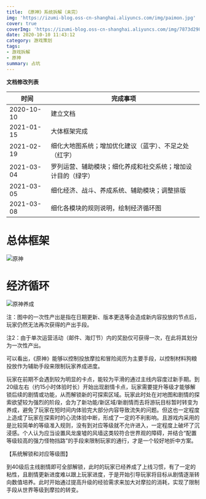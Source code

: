 ```yaml
---
title: 《原神》系统拆解（未完）
img: 'https://izumi-blog.oss-cn-shanghai.aliyuncs.com/img/paimon.jpg'
cover: true
coverImg: 'https://izumi-blog.oss-cn-shanghai.aliyuncs.com/img/7873d29833c490a00214010afcc7fed5.png'
date: 2020-10-10 11:43:12
category: 游戏策划
tags: 
- 游戏拆解
- 原神
summary: 占坑
---
```


<!--more--> 

**文档修改列表**

| 时间       | 完成事项                                                     |
| ---------- | ------------------------------------------------------------ |
| 2020-10-10 | 建立文档                                                     |
| 2021-01-15 | 大体框架完成                                                 |
| 2021-02-19 | 细化大地图系统；增加优化建议（蓝字）、不足之处（红字）       |
| 2021-03-04 | 罗列运营、辅助模块；细化养成和社交系统；增加设计目的（绿字） |
| 2021-03-05 | 细化经济、战斗、养成系统、辅助模块；调整排版                 |
| 2021-03-08 | 细化各模块的规则说明，绘制经济循环图                         |

# 总体框架

![原神](https://izumi-blog.oss-cn-shanghai.aliyuncs.com/img/原神.png)



# 经济循环

![原神养成](https://izumi-blog.oss-cn-shanghai.aliyuncs.com/img/原神养成.png)

注：图中的一次性产出是指在日期更新、版本更迭等会造成新内容投放的节点后，玩家仍然无法再次获得的产出手段。

注2：由于单次运营活动（邮件、海灯节）内的奖励仅可获得一次，在此将其划分为一次性产出。



可以看出，《原神》能够以控制投放摩拉和冒险阅历为主要手段，以控制材料狗粮投放作为辅助手段来限制玩家养成进度。

玩家在前期不会遇到较为明显的卡点，能较为平滑的通过主线内容度过新手期。到20级左右（约15小时体验时长）开始出现剧情卡点，玩家需要提升等级才能够解锁后续的剧情或功能，从而解锁新的可探索区域。玩家此时处在对地图和剧情的探索欲望较为强烈的阶段，会为了新功能/新区域/新剧情而去将游玩目标暂时转变为养成，避免了玩家在短时间内体验完大部分内容导致流失的问题。但这也一定程度上造成了玩家在探索时的心流体验中断，形成了一定的不利影响。且游戏内采用的是比较简单的等级准入规则，没有到对应等级就不允许进入，一定程度上破坏了沉浸感。个人认为应当设置风龙废墟的风墙这类较符合世界观的障碍，并结合“配置等级较高的强力怪物挡路”的手段来限制玩家的通行，才是一个较好地折中方案。

【系统解锁和对应等级图】

到40级后主线剧情即可全部解锁，此时的玩家已经养成了上线习惯，有了一定的粘性，且剧情更新进度难以跟上玩家进度，于是开始引导玩家将目标从剧情逐渐转向数值培养。此时开始通过提高升级的经验需求来加大对摩拉的消耗，实现了限制手段从世界等级到摩拉的转变。

